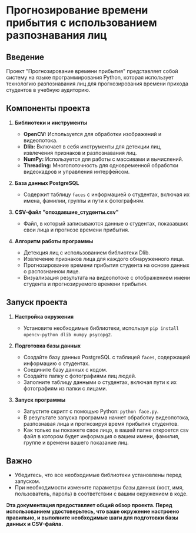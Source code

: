 # Прогнозирование времени прибытия с использованием разпознавания лиц

## Введение
Проект "Прогнозирование времени прибытия" представляет собой систему на языке программирования Python, которая использует технологию разпознавания лиц для прогнозирования времени прихода студентов в учебную аудиторию.

## Компоненты проекта

1. **Библиотеки и инструменты**
   - **OpenCV:** Используется для обработки изображений и видеопотока.
   - **Dlib:** Включает в себя инструменты для детекции лиц, извлечения признаков и разпознавания лиц.
   - **NumPy:** Используется для работы с массивами и вычислений.
   - **Threading:** Многопоточность для одновременной обработки видеокадров и управления интерфейсом.

2. **База данных PostgreSQL**
   - Содержит таблицу `faces` с информацией о студентах, включая их имена, фамилии, группы и пути к фотографиям.

3. **CSV-файл "опоздавшие_студенты.csv"**
   - Файл, в который записываются данные о студентах, показавших свои лица и прогнозе времени прибытия.

4. **Алгоритм работы программы**
   - Детекция лиц с использованием библиотеки Dlib.
   - Извлечение признаков лица для каждого обнаруженного лица.
   - Прогнозирование времени прибытия студента на основе данных о распознанном лице.
   - Визуализация результата на видеопотоке с отображением имени студента и прогнозируемого времени прибытия.

## Запуск проекта

1. **Настройка окружения**
   - Установите необходимые библиотеки, используя `pip install opencv-python dlib numpy psycopg2`.

2. **Подготовка базы данных**
   - Создайте базу данных PostgreSQL с таблицей `faces`, содержащей информацию о студентах.
   - Соедините базу данных с кодом.
   - Создайте папку с фотографиями лиц людей.
   - Заполните таблицу данными о студентах, включая пути к их фотографиям из папки с лицами.

3. **Запуск программы**
   - Запустите скрипт с помощью Python: `python face.py`.
   - В результате запуска программа начнет обработку видеопотока, разпознавая лица и прогнозируя время прибытия студентов.
   - Как только вы покажете свое лицо, в вашей папке откроется csv файл в котором будет информация о вашем имени, фамилия, группе и времени вашего показание лиц.

## Важно
- Убедитесь, что все необходимые библиотеки установлены перед запуском.
- При необходимости измените параметры базы данных (хост, имя, пользователь, пароль) в соответствии с вашим окружением в коде.

**Эта документация предоставляет общий обзор проекта. Перед использованием удостоверьтесь, что ваше окружение настроено правильно, и выполните необходимые шаги для подготовки базы данных и CSV-файла.**
